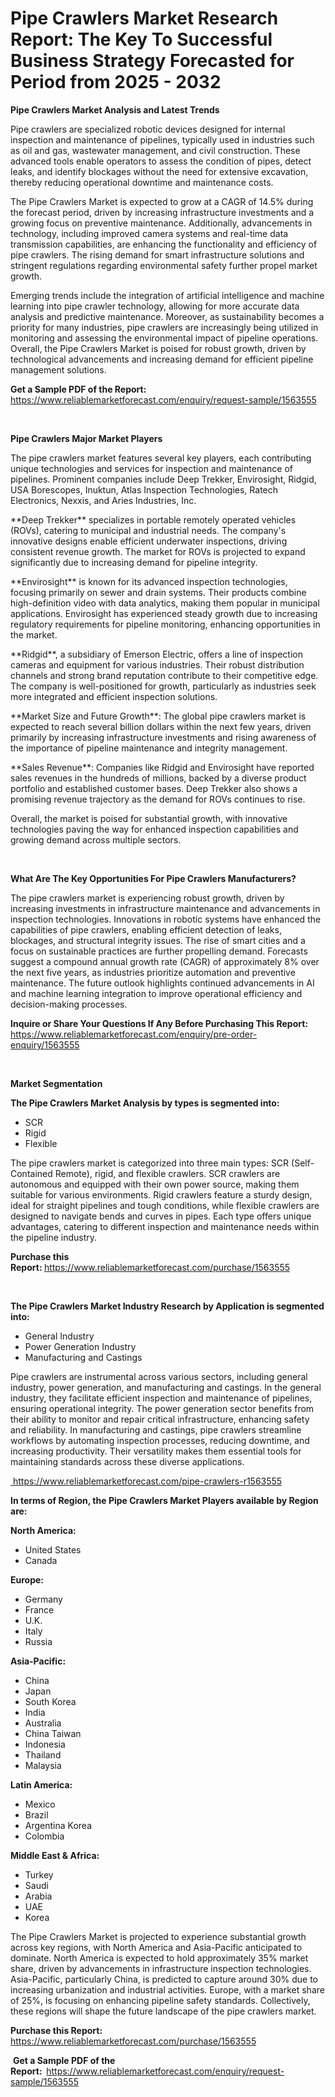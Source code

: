 <p><h1>Pipe Crawlers Market Research Report: The Key To Successful Business Strategy Forecasted for Period from 2025 - 2032</h1></p><p><strong>Pipe Crawlers Market Analysis and Latest Trends</strong></p>
<p><p>Pipe crawlers are specialized robotic devices designed for internal inspection and maintenance of pipelines, typically used in industries such as oil and gas, wastewater management, and civil construction. These advanced tools enable operators to assess the condition of pipes, detect leaks, and identify blockages without the need for extensive excavation, thereby reducing operational downtime and maintenance costs.</p><p>The Pipe Crawlers Market is expected to grow at a CAGR of 14.5% during the forecast period, driven by increasing infrastructure investments and a growing focus on preventive maintenance. Additionally, advancements in technology, including improved camera systems and real-time data transmission capabilities, are enhancing the functionality and efficiency of pipe crawlers. The rising demand for smart infrastructure solutions and stringent regulations regarding environmental safety further propel market growth.</p><p>Emerging trends include the integration of artificial intelligence and machine learning into pipe crawler technology, allowing for more accurate data analysis and predictive maintenance. Moreover, as sustainability becomes a priority for many industries, pipe crawlers are increasingly being utilized in monitoring and assessing the environmental impact of pipeline operations. Overall, the Pipe Crawlers Market is poised for robust growth, driven by technological advancements and increasing demand for efficient pipeline management solutions.</p></p>
<p><strong>Get a Sample PDF of the Report:&nbsp;</strong> <a href="https://www.reliablemarketforecast.com/enquiry/request-sample/1563555?utm_campaign=2603&utm_medium=2&utm_source=Github&utm_content=ia&utm_term=16042025&utm_id=pipe-crawlers">https://www.reliablemarketforecast.com/enquiry/request-sample/1563555</a></p>
<p>&nbsp;</p>
<p><strong>Pipe Crawlers Major Market Players</strong></p>
<p><p>The pipe crawlers market features several key players, each contributing unique technologies and services for inspection and maintenance of pipelines. Prominent companies include Deep Trekker, Envirosight, Ridgid, USA Borescopes, Inuktun, Atlas Inspection Technologies, Ratech Electronics, Nexxis, and Aries Industries, Inc.</p><p>**Deep Trekker** specializes in portable remotely operated vehicles (ROVs), catering to municipal and industrial needs. The company's innovative designs enable efficient underwater inspections, driving consistent revenue growth. The market for ROVs is projected to expand significantly due to increasing demand for pipeline integrity.</p><p>**Envirosight** is known for its advanced inspection technologies, focusing primarily on sewer and drain systems. Their products combine high-definition video with data analytics, making them popular in municipal applications. Envirosight has experienced steady growth due to increasing regulatory requirements for pipeline monitoring, enhancing opportunities in the market.</p><p>**Ridgid**, a subsidiary of Emerson Electric, offers a line of inspection cameras and equipment for various industries. Their robust distribution channels and strong brand reputation contribute to their competitive edge. The company is well-positioned for growth, particularly as industries seek more integrated and efficient inspection solutions.</p><p>**Market Size and Future Growth**: The global pipe crawlers market is expected to reach several billion dollars within the next few years, driven primarily by increasing infrastructure investments and rising awareness of the importance of pipeline maintenance and integrity management.</p><p>**Sales Revenue**: Companies like Ridgid and Envirosight have reported sales revenues in the hundreds of millions, backed by a diverse product portfolio and established customer bases. Deep Trekker also shows a promising revenue trajectory as the demand for ROVs continues to rise.</p><p>Overall, the market is poised for substantial growth, with innovative technologies paving the way for enhanced inspection capabilities and growing demand across multiple sectors.</p></p>
<p>&nbsp;</p>
<p><strong>What Are The Key Opportunities For Pipe Crawlers Manufacturers?</strong></p>
<p><p>The pipe crawlers market is experiencing robust growth, driven by increasing investments in infrastructure maintenance and advancements in inspection technologies. Innovations in robotic systems have enhanced the capabilities of pipe crawlers, enabling efficient detection of leaks, blockages, and structural integrity issues. The rise of smart cities and a focus on sustainable practices are further propelling demand. Forecasts suggest a compound annual growth rate (CAGR) of approximately 8% over the next five years, as industries prioritize automation and preventive maintenance. The future outlook highlights continued advancements in AI and machine learning integration to improve operational efficiency and decision-making processes.</p></p>
<p><strong>Inquire or Share Your Questions If Any Before Purchasing This Report:</strong> <a href="https://www.reliablemarketforecast.com/enquiry/pre-order-enquiry/1563555?utm_campaign=2603&utm_medium=2&utm_source=Github&utm_content=ia&utm_term=16042025&utm_id=pipe-crawlers">https://www.reliablemarketforecast.com/enquiry/pre-order-enquiry/1563555</a></p>
<p>&nbsp;</p>
<p><strong>Market Segmentation</strong></p>
<p><strong>The Pipe Crawlers Market Analysis by types is segmented into:</strong></p>
<p><ul><li>SCR</li><li>Rigid</li><li>Flexible</li></ul></p>
<p><p>The pipe crawlers market is categorized into three main types: SCR (Self-Contained Remote), rigid, and flexible crawlers. SCR crawlers are autonomous and equipped with their own power source, making them suitable for various environments. Rigid crawlers feature a sturdy design, ideal for straight pipelines and tough conditions, while flexible crawlers are designed to navigate bends and curves in pipes. Each type offers unique advantages, catering to different inspection and maintenance needs within the pipeline industry.</p></p>
<p><strong>Purchase this Report:&nbsp;</strong><a href="https://www.reliablemarketforecast.com/purchase/1563555?utm_campaign=2603&utm_medium=2&utm_source=Github&utm_content=ia&utm_term=16042025&utm_id=pipe-crawlers">https://www.reliablemarketforecast.com/purchase/1563555</a></p>
<p>&nbsp;</p>
<p><strong>The Pipe Crawlers Market Industry Research by Application is segmented into:</strong></p>
<p><ul><li>General Industry</li><li>Power Generation Industry</li><li>Manufacturing and Castings</li></ul></p>
<p><p>Pipe crawlers are instrumental across various sectors, including general industry, power generation, and manufacturing and castings. In the general industry, they facilitate efficient inspection and maintenance of pipelines, ensuring operational integrity. The power generation sector benefits from their ability to monitor and repair critical infrastructure, enhancing safety and reliability. In manufacturing and castings, pipe crawlers streamline workflows by automating inspection processes, reducing downtime, and increasing productivity. Their versatility makes them essential tools for maintaining standards across these diverse applications.</p></p>
<p><a href="https://www.reliablemarketforecast.com/pipe-crawlers-r1563555?utm_campaign=2603&utm_medium=2&utm_source=Github&utm_content=ia&utm_term=16042025&utm_id=pipe-crawlers">&nbsp;https://www.reliablemarketforecast.com/pipe-crawlers-r1563555</a></p>
<p><strong>In terms of Region, the Pipe Crawlers Market Players available by Region are:</strong></p>
<p>
    <p> <strong> North America: </strong>
        <ul>
            <li>United States</li>
            <li>Canada</li>
        </ul>
        </p> 
    <p> <strong> Europe: </strong>
        <ul>
            <li>Germany</li>
            <li>France</li>
            <li>U.K.</li>
            <li>Italy</li>
            <li>Russia</li>
        </ul>
        </p> 
    <p> <strong> Asia-Pacific: </strong>
        <ul>
            <li>China</li>
            <li>Japan</li>
            <li>South Korea</li>
            <li>India</li>
            <li>Australia</li>
            <li>China Taiwan</li>
            <li>Indonesia</li>
            <li>Thailand</li>
            <li>Malaysia</li>
        </ul>
        </p> 
    <p> <strong> Latin America: </strong>
        <ul>
            <li>Mexico</li>
            <li>Brazil</li>
            <li>Argentina Korea</li>
            <li>Colombia</li>
        </ul>
        </p> 
    <p> <strong> Middle East & Africa: </strong>
        <ul>
            <li>Turkey</li>
            <li>Saudi</li>
            <li>Arabia</li>
            <li>UAE</li>
            <li>Korea</li>
        </ul>
    </p>
    </p>
<p><p>The Pipe Crawlers Market is projected to experience substantial growth across key regions, with North America and Asia-Pacific anticipated to dominate. North America is expected to hold approximately 35% market share, driven by advancements in infrastructure inspection technologies. Asia-Pacific, particularly China, is predicted to capture around 30% due to increasing urbanization and industrial activities. Europe, with a market share of 25%, is focusing on enhancing pipeline safety standards. Collectively, these regions will shape the future landscape of the pipe crawlers market.</p></p>
<p><strong>Purchase this Report: </strong><a href="https://www.reliablemarketforecast.com/purchase/1563555?utm_campaign=2603&utm_medium=2&utm_source=Github&utm_content=ia&utm_term=16042025&utm_id=pipe-crawlers">https://www.reliablemarketforecast.com/purchase/1563555</a></p>
<p>&nbsp;<strong>Get a Sample PDF of the Report:&nbsp;&nbsp;</strong><a href="https://www.reliablemarketforecast.com/enquiry/request-sample/1563555?utm_campaign=2603&utm_medium=2&utm_source=Github&utm_content=ia&utm_term=16042025&utm_id=pipe-crawlers">https://www.reliablemarketforecast.com/enquiry/request-sample/1563555</a></p>
<p><strong></strong></p>
<p><p></p><p></p><p></p></p>
